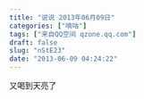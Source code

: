 ```yaml
---
title: "说说 2013年06月09日"
categories: ["嘀咕"]
tags: ["来自QQ空间 qzone.qq.com"]
draft: false
slug: "nStE23"
date: "2013-06-09 04:24:22"
---
```


又喝到天亮了
